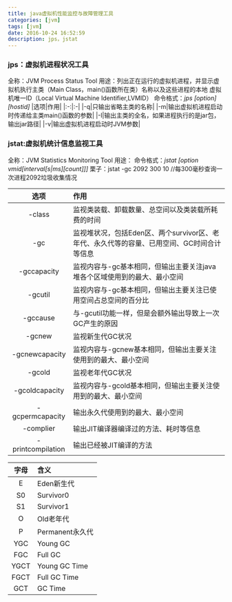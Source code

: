 ```yaml
---
title: java虚拟机性能监控与故障管理工具
categories: [jvm]
tags: [jvm]
date: 2016-10-24 16:52:59
description: jps，jstat
---
```


### jps：虚拟机进程状况工具
全称：JVM Process Status Tool
用途：列出正在运行的虚拟机进程，并显示虚拟机执行主类（Main Class，main()函数所在类）名称以及这些进程的本地
虚拟机唯一ID（Local Virtual Machine Identifier,LVMID）
命令格式：*jps [option] [hostid]*
|选项|作用|
|:-:|:-|
|-q|只输出省略主类的名称|
|-m|输出虚拟机进程启动时传递给主类main()函数的参数|
|-l|输出主类的全名，如果进程执行的是jar包，输出jar路径|
|-v|输出虚拟机进程启动时JVM参数|

### jstat:虚拟机统计信息监视工具
全称：JVM Statistics Monitoring Tool
用途：
命令格式：*jstat [option vmid[interval[s|ms][count]]]*
栗子：jstat -gc 2092 300 10 //每300毫秒查询一次进程2092垃圾收集情况

|选项|作用|
|:-:|:-|
|-class|监视类装载、卸载数量、总空间以及类装载所耗费的时间|
|-gc|监视堆状况，包括Eden区、两个survivor区、老年代、永久代等的容量、已用空间、GC时间合计等信息|
|-gccapacity|监视内容与-gc基本相同，但输出主要关注java堆各个区域使用到的最大、最小空间|
|-gcutil|监视内容与-gc基本相同，但输出主要关注已使用空间占总空间的百分比|
|-gccause|与-gcutil功能一样，但是会额外输出导致上一次GC产生的原因|
|-gcnew|监视新生代GC状况|
|-gcnewcapacity|监视内容与-gcnew基本相同，但输出主要关注使用到的最大、最小空间|
|-gcold|监视老年代GC状况|
|-gcoldcapacity|监视内容与-gcold基本相同，但输出主要关注使用到的最大、最小空间|
|-gcpermcapacity|输出永久代使用到的最大、最小空间|
|-complier|输出JIT编译器编译过的方法、耗时等信息|
|-printcompilation|输出已经被JIT编译的方法|

|字母|含义|
|:-:|:-|
|E|Eden新生代|
|S0|Survivor0|
|S1|Survivor1|
|O|Old老年代|
|P|Permanent永久代|
|YGC|Young GC|
|FGC|Full GC|
|YGCT|Young GC Time|
|FGCT|Full GC Time|
|GCT|GC Time|

